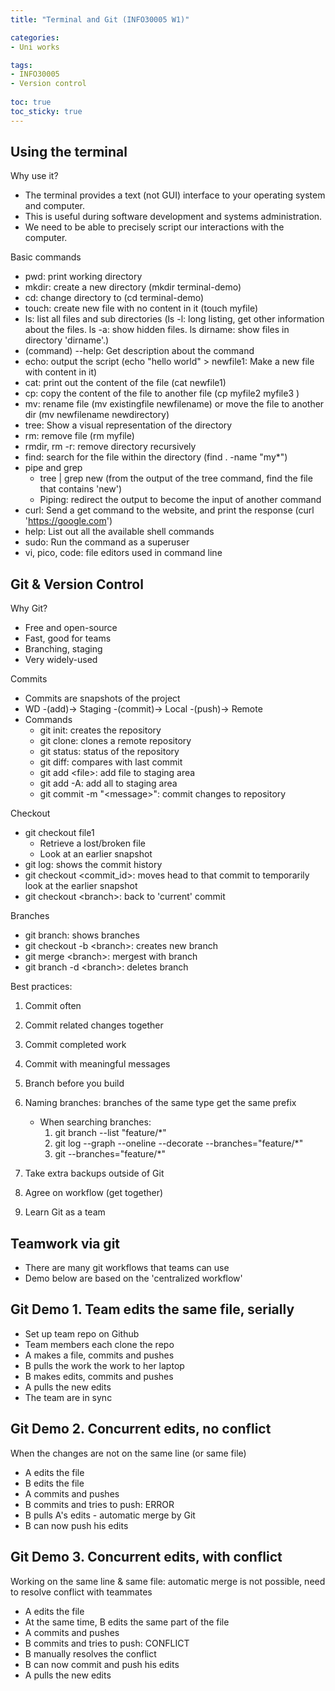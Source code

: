 ```yaml
---
title: "Terminal and Git (INFO30005 W1)"

categories: 
- Uni works

tags:
- INFO30005
- Version control
  
toc: true
toc_sticky: true
---
```


## Using the terminal

Why use it?

- The terminal provides a text (not GUI) interface to your operating system and computer.
- This is useful during software development and systems administration.
- We need to be able to precisely script our interactions with the computer.

Basic commands

- pwd: print working directory
- mkdir: create a new directory (mkdir terminal-demo)
- cd: change directory to (cd terminal-demo)
- touch: create new file with no content in it (touch myfile)
- ls: list all files and sub directories (ls -l: long listing, get other information about the files. ls -a: show hidden files. ls dirname: show files in directory 'dirname'.)
- (command) --help: Get description about the command
- echo: output the script (echo "hello world" > newfile1: Make a new file with content in it)
- cat: print out the content of the file (cat newfile1)
- cp: copy the content of the file to another file (cp myfile2 myfile3 )
- mv: rename file (mv existingfile newfilename) or move the file to another dir (mv newfilename newdirectory)
- tree: Show a visual representation of the directory
- rm: remove file (rm myfile)
- rmdir, rm -r: remove directory recursively
- find: search for the file within the directory (find . -name "my*")
- pipe and grep
  - tree | grep new (from the output of the tree command, find the file that contains 'new')
  - Piping: redirect the output to become the input of another command
- curl: Send a get command to the website, and print the response (curl 'https://google.com')
- help: List out all the available shell commands
- sudo: Run the command as a superuser
- vi, pico, code: file editors used in command line

## Git & Version Control

Why Git?

- Free and open-source
- Fast, good for teams
- Branching, staging
- Very widely-used

Commits

- Commits are snapshots of the project
- WD -(add)-> Staging -(commit)-> Local -(push)-> Remote
- Commands
  - git init: creates the repository
  - git clone: clones a remote repository
  - git status: status of the repository
  - git diff: compares with last commit
  - git add \<file>: add file to staging area
  - git add -A: add all to staging area
  - git commit -m "\<message>": commit changes to repository

Checkout

- git checkout file1
  - Retrieve a lost/broken file
  - Look at an earlier snapshot
- git log: shows the commit history
- git checkout \<commit_id>: moves head to that commit to temporarily look at the earlier snapshot
- git checkout \<branch>: back to 'current' commit

Branches

- git branch: shows branches
- git checkout -b \<branch>: creates new branch
- git merge \<branch>: mergest with branch
- git branch -d \<branch>: deletes branch

Best practices:

1. Commit often
2. Commit related changes together
3. Commit completed work
4. Commit with meaningful messages
5. Branch before you build
6. Naming branches: branches of the same type get the same prefix
   - When searching branches:
      1. git branch --list "feature/\*"
      2. git log --graph --oneline --decorate --branches="feature/\*"
      3. git --branches="feature/\*"

7. Take extra backups outside of Git
8. Agree on workflow (get together)
9. Learn Git as a team

## Teamwork via git

- There are many git workflows that teams can use
- Demo below are based on the 'centralized workflow'

## Git Demo 1. Team edits the same file, serially

- Set up team repo on Github
- Team members each clone the repo
- A makes a file, commits and pushes
- B pulls the work the work to her laptop
- B makes edits, commits and pushes
- A pulls the new edits
- The team are in sync

## Git Demo 2. Concurrent edits, no conflict

When the changes are not on the same line (or same file)

- A edits the file
- B edits the file
- A commits and pushes
- B commits and tries to push: ERROR
- B pulls A's edits - automatic merge by Git
- B can now push his edits

## Git Demo 3. Concurrent edits, with conflict

Working on the same line & same file: automatic merge is not possible, need to resolve conflict with teammates

- A edits the file
- At the same time, B edits the same part of the file
- A commits and pushes
- B commits and tries to push: CONFLICT
- B manually resolves the conflict
- B can now commit and push his edits
- A pulls the new edits